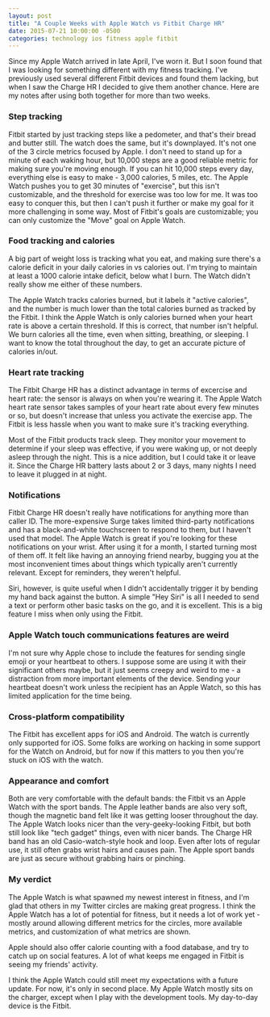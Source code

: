 ```yaml
---
layout: post
title: "A Couple Weeks with Apple Watch vs Fitbit Charge HR"
date: 2015-07-21 10:00:00 -0500
categories: technology ios fitness apple fitbit
---
```


Since my Apple Watch arrived in late April, I've worn it. But I soon found that I was looking for something different with my fitness tracking. I've previously used several different Fitbit devices and found them lacking, but when I saw the Charge HR I decided to give them another chance. Here are my notes after using both together for more than two weeks.

### Step tracking

Fitbit started by just tracking steps like a pedometer, and that's their bread and butter still. The watch does the same, but it's downplayed. It's not one of the 3 circle metrics focused by Apple. I don't need to stand up for a minute of each waking hour, but 10,000 steps are a good reliable metric for making sure you're moving enough. If you can hit 10,000 steps every day, everything else is easy to make - 3,000 calories, 5 miles, etc. The Apple Watch pushes you to get 30 minutes of "exercise", but this isn't customizable, and the threshold for exercise was too low for me. It was too easy to conquer this, but then I can't push it further or make my goal for it more challenging in some way. Most of Fitbit's goals are customizable; you can only customize the "Move" goal on Apple Watch.

### Food tracking and calories

A big part of weight loss is tracking what you eat, and making sure there's a calorie deficit in your daily calories in vs calories out. I'm trying to maintain at least a 1000 calorie intake deficit, below what I burn. The Watch didn't really show me either of these numbers.

The Apple Watch tracks calories burned, but it labels it "active calories", and the number is much lower than the total calories burned as tracked by the Fitbit. I think the Apple Watch is only calories burned when your heart rate is above a certain threshold. If this is correct, that number isn't helpful. We burn calories all the time, even when sitting, breathing, or sleeping. I want to know the total throughout the day, to get an accurate picture of calories in/out.

### Heart rate tracking

The Fitbit Charge HR has a distinct advantage in terms of excercise and heart rate: the sensor is always on when you're wearing it. The Apple Watch heart rate sensor takes samples of your heart rate about every few minutes or so, but doesn't increase that unless you activate the exercise app. The Fitbit is less hassle when you want to make sure it's tracking everything.

Most of the Fitbit products track sleep. They monitor your movement to determine if your sleep was effective, if you were waking up, or not deeply asleep through the night. This is a nice addition, but I could take it or leave it. Since the Charge HR battery lasts about 2 or 3 days, many nights I need to leave it plugged in at night.

### Notifications

Fitbit Charge HR doesn't really have notifications for anything more than caller ID. The more-expensive Surge takes limited third-party notifications and has a black-and-white touchscreen to respond to them, but I haven't used that model. The Apple Watch is great if you're looking for these notifications on your wrist. After using it for a month, I started turning most of them off. It felt like having an annoying friend nearby, bugging you at the most inconvenient times about things which typically aren't currently relevant. Except for reminders, they weren't helpful.

Siri, however, is quite useful when I didn't accidentally trigger it by bending my hand back against the button. A simple "Hey Siri" is all I needed to send a text or perform other basic tasks on the go, and it is excellent. This is a big feature I miss when only using the Fitbit.

### Apple Watch touch communications features are weird

I'm not sure why Apple chose to include the features for sending single emoji or your heartbeat to others. I suppose some are using it with their significant others maybe, but it just seems creepy and weird to me - a distraction from more important elements of the device. Sending your heartbeat doesn't work unless the recipient has an Apple Watch, so this has limited application for the time being.

### Cross-platform compatibility

The Fitbit has excellent apps for iOS and Android. The watch is currently only supported for iOS. Some folks are working on hacking in some support for the Watch on Android, but for now if this matters to you then you're stuck on iOS with the watch.

### Appearance and comfort

Both are very comfortable with the default bands: the Fitbit vs an Apple Watch with the sport bands. The Apple leather bands are also very soft, though the magnetic band felt like it was getting looser throughout the day. The Apple Watch looks nicer than the very-geeky-looking Fitbit, but both still look like "tech gadget" things, even with nicer bands. The Charge HR band has an old Casio-watch-style hook and loop. Even after lots of regular use, it still often grabs wrist hairs and causes pain. The Apple sport bands are just as secure without grabbing hairs or pinching.

### My verdict

The Apple Watch is what spawned my newest interest in fitness, and I'm glad that others in my Twitter circles are making great progress. I think the Apple Watch has a lot of potential for fitness, but it needs a lot of work yet - mostly around allowing different metrics for the circles, more available metrics, and customization of what metrics are shown.

Apple should also offer calorie counting with a food database, and try to catch up on social features. A lot of what keeps me engaged in Fitbit is seeing my friends' activity.

I think the Apple Watch could still meet my expectations with a future update. For now, it's only in second place. My Apple Watch mostly sits on the charger, except when I play with the development tools. My day-to-day device is the Fitbit.